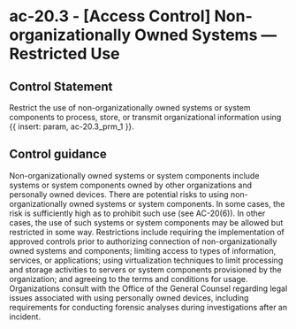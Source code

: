 # ac-20.3 - \[Access Control\] Non-organizationally Owned Systems — Restricted Use

## Control Statement

Restrict the use of non-organizationally owned systems or system components to process, store, or transmit organizational information using {{ insert: param, ac-20.3_prm_1 }}.

## Control guidance

Non-organizationally owned systems or system components include systems or system components owned by other organizations and personally owned devices. There are potential risks to using non-organizationally owned systems or system components. In some cases, the risk is sufficiently high as to prohibit such use (see AC-20(6)). In other cases, the use of such systems or system components may be allowed but restricted in some way. Restrictions include requiring the implementation of approved controls prior to authorizing connection of non-organizationally owned systems and components; limiting access to types of information, services, or applications; using virtualization techniques to limit processing and storage activities to servers or system components provisioned by the organization; and agreeing to the terms and conditions for usage. Organizations consult with the Office of the General Counsel regarding legal issues associated with using personally owned devices, including requirements for conducting forensic analyses during investigations after an incident.
